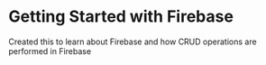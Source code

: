 # Getting Started with Firebase

Created this to learn about Firebase and how CRUD operations are performed in Firebase 
